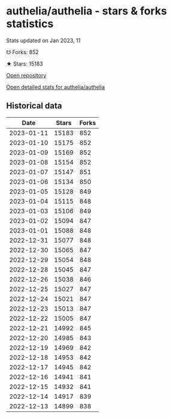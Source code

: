 # authelia/authelia - stars & forks statistics

Stats updated on Jan 2023, 11

☋ Forks: 852

★ Stars: 15183

[Open repository](https://github.com/authelia/authelia)

[Open detailed stats for authelia/authelia](https://reviewgithub.com/rep/authelia/authelia)

## Historical data
| Date | Stars | Forks |
|------|-------|-------|
| 2023-01-11 | 15183 | 852 | 
| 2023-01-10 | 15175 | 852 | 
| 2023-01-09 | 15169 | 852 | 
| 2023-01-08 | 15154 | 852 | 
| 2023-01-07 | 15147 | 851 | 
| 2023-01-06 | 15134 | 850 | 
| 2023-01-05 | 15128 | 849 | 
| 2023-01-04 | 15115 | 848 | 
| 2023-01-03 | 15106 | 849 | 
| 2023-01-02 | 15094 | 847 | 
| 2023-01-01 | 15088 | 848 | 
| 2022-12-31 | 15077 | 848 | 
| 2022-12-30 | 15065 | 847 | 
| 2022-12-29 | 15054 | 848 | 
| 2022-12-28 | 15045 | 847 | 
| 2022-12-26 | 15038 | 846 | 
| 2022-12-25 | 15027 | 847 | 
| 2022-12-24 | 15021 | 847 | 
| 2022-12-23 | 15013 | 847 | 
| 2022-12-22 | 15005 | 847 | 
| 2022-12-21 | 14992 | 845 | 
| 2022-12-20 | 14985 | 843 | 
| 2022-12-19 | 14969 | 842 | 
| 2022-12-18 | 14953 | 842 | 
| 2022-12-17 | 14945 | 842 | 
| 2022-12-16 | 14941 | 841 | 
| 2022-12-15 | 14932 | 841 | 
| 2022-12-14 | 14917 | 839 | 
| 2022-12-13 | 14899 | 838 | 

